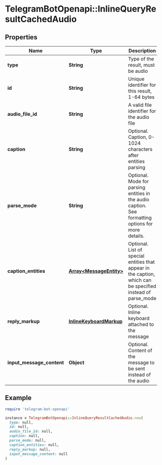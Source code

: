 # TelegramBotOpenapi::InlineQueryResultCachedAudio

## Properties

| Name | Type | Description | Notes |
| ---- | ---- | ----------- | ----- |
| **type** | **String** | Type of the result, must be audio |  |
| **id** | **String** | Unique identifier for this result, 1-64 bytes |  |
| **audio_file_id** | **String** | A valid file identifier for the audio file |  |
| **caption** | **String** | Optional. Caption, 0-1024 characters after entities parsing | [optional] |
| **parse_mode** | **String** | Optional. Mode for parsing entities in the audio caption. See formatting options for more details. | [optional] |
| **caption_entities** | [**Array&lt;MessageEntity&gt;**](MessageEntity.md) | Optional. List of special entities that appear in the caption, which can be specified instead of parse_mode | [optional] |
| **reply_markup** | [**InlineKeyboardMarkup**](InlineKeyboardMarkup.md) | Optional. Inline keyboard attached to the message | [optional] |
| **input_message_content** | **Object** | Optional. Content of the message to be sent instead of the audio | [optional] |

## Example

```ruby
require 'telegram-bot-openapi'

instance = TelegramBotOpenapi::InlineQueryResultCachedAudio.new(
  type: null,
  id: null,
  audio_file_id: null,
  caption: null,
  parse_mode: null,
  caption_entities: null,
  reply_markup: null,
  input_message_content: null
)
```

